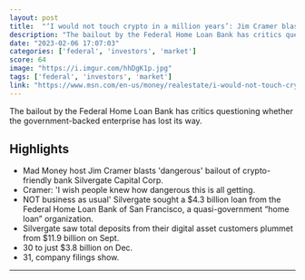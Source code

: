 ```yaml
---
layout: post
title:  "‘I would not touch crypto in a million years’: Jim Cramer blasts 'dangerous' $4.3B bailout of crypto bank — here's how to prep for a collapse of crypto confidence"
description: "The bailout by the Federal Home Loan Bank has critics questioning whether the government-backed enterprise has lost its way."
date: "2023-02-06 17:07:03"
categories: ['federal', 'investors', 'market']
score: 64
image: "https://i.imgur.com/hhDgK1p.jpg"
tags: ['federal', 'investors', 'market']
link: "https://www.msn.com/en-us/money/realestate/i-would-not-touch-crypto-in-a-million-years-jim-cramer-blasts-dangerous-4-3b-bailout-of-crypto-bank-here-s-how-to-prep-for-a-collapse-of-crypto-confidence/ar-AA178kda?ocid=msedgntp&amp;cvid=e7cf59cf87614a7595431e4748667041"
---
```


The bailout by the Federal Home Loan Bank has critics questioning whether the government-backed enterprise has lost its way.

## Highlights

- Mad Money host Jim Cramer blasts 'dangerous' bailout of crypto-friendly bank Silvergate Capital Corp.
- Cramer: 'I wish people knew how dangerous this is all getting.
- NOT business as usual' Silvergate sought a $4.3 billion loan from the Federal Home Loan Bank of San Francisco, a quasi-government “home loan” organization.
- Silvergate saw total deposits from their digital asset customers plummet from $11.9 billion on Sept.
- 30 to just $3.8 billion on Dec.
- 31, company filings show.

---
